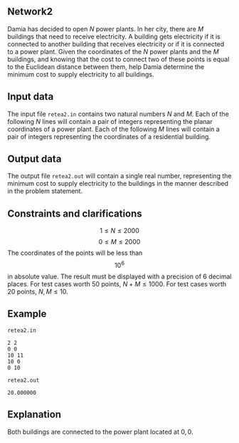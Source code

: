 ##  Network2

Damia has decided to open $N$ power plants. In her city, there are $M$ buildings that need to receive electricity. A building gets electricity if it is connected to another building that receives electricity or if it is connected to a power plant. Given the coordinates of the $N$ power plants and the $M$ buildings, and knowing that the cost to connect two of these points is equal to the Euclidean distance between them, help Damia determine the minimum cost to supply electricity to all buildings.

##  Input data

The input file `retea2.in` contains two natural numbers $N$ and $M$. Each of the following $N$ lines will contain a pair of integers representing the planar coordinates of a power plant. Each of the following $M$ lines will contain a pair of integers representing the coordinates of a residential building.

##  Output data

The output file `retea2.out` will contain a single real number, representing the minimum cost to supply electricity to the buildings in the manner described in the problem statement.

##  Constraints and clarifications

$$1 \leq N \leq 2000$$ 
$$0 \leq M \leq 2000$$ 
The coordinates of the points will be less than $$10^6$$ in absolute value.
The result must be displayed with a precision of $6$ decimal places.
For test cases worth $50$ points, $N + M \leq 1000$.
For test cases worth $20$ points, $N, M \leq 10$.

##  Example

`retea2.in`
```
2 2
0 0
10 11
10 0
0 10
```

`retea2.out`
```
20.000000 
```

##  Explanation

Both buildings are connected to the power plant located at $0,0$.